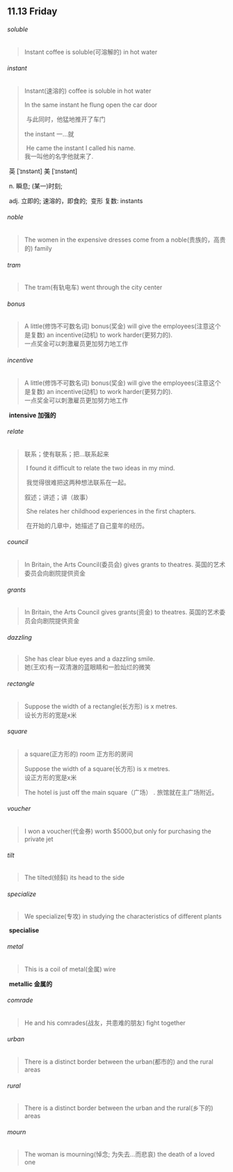 ## 11.13	Friday

###### soluble

> Instant coffee is soluble(可溶解的) in hot water

###### instant

> Instant(速溶的) coffee is soluble in hot water
>
> In the same instant he flung open the car door
>
> ​	与此同时，他猛地推开了车门
>
> the instant	一...就
>
> ​	He came the instant I called his name.  
> ​		我一叫他的名字他就来了.

​	英 [ˈɪnstənt]   美 [ˈɪnstənt] 

​	n.  瞬息; (某一)时刻;

​	adj.  立即的; 速溶的，即食的;
​	变形 复数: instants



###### noble

> The women in the expensive dresses come from a noble(贵族的，高贵的) family

###### tram

> The tram(有轨电车) went through the city center

###### bonus

>A little(修饰不可数名词) bonus(奖金) will give the employees(注意这个是复数) an incentive(动机) to work harder(更努力的).  
>	一点奖金可以刺激雇员更加努力地工作

###### incentive

> A little(修饰不可数名词) bonus(奖金) will give the employees(注意这个是复数) an incentive(动机) to work harder(更努力的).  
> 	一点奖金可以刺激雇员更加努力地工作

​	**intensive	加强的**



###### relate

> 联系；使有联系；把…联系起来
>
> ​	I found it difficult to relate the two ideas in my mind.
>
> ​		我觉得很难把这两种想法联系在一起。
>
> 叙述；讲述；讲（故事）
>
> ​	She relates her childhood experiences in the first chapters.
>
> ​		在开始的几章中，她描述了自己童年的经历。



###### council

> In Britain, the Arts Council(委员会) gives grants to theatres.
> 	英国的艺术委员会向剧院提供资金

###### grants

> In Britain, the Arts Council gives grants(资金) to theatres.
> 	英国的艺术委员会向剧院提供资金

###### dazzling

> She has clear blue eyes and a dazzling smile.  
> 	她(王欢)有一双清澈的蓝眼睛和一脸灿烂的微笑

###### rectangle

> Suppose the width of a rectangle(长方形) is x metres.  
> 	设长方形的宽是x米

###### square

> a square(正方形的) room
> 	正方形的房间
>
> Suppose the width of a square(长方形) is x metres.  
> 	设正方形的宽是x米
>
> The hotel is just off the main square（广场） .
> 	旅馆就在主广场附近。

###### voucher

> I won a voucher(代金券) worth $5000,but only for purchasing the private jet

###### tilt

> The tilted(倾斜) its head to the side

###### specialize

> We specialize(专攻) in studying the characteristics of different plants

​	**specialise**



###### metal

> This is a coil of metal(金属) wire

​	**metallic	金属的**



###### comrade

> He and his comrades(战友，共患难的朋友) fight together

###### urban

> There is a distinct border between the urban(都市的) and  the rural areas

###### rural

> There is a distinct border between the urban and  the rural(乡下的) areas

###### mourn

> The woman is mourning(悼念; 为失去…而悲哀) the death of a loved one

